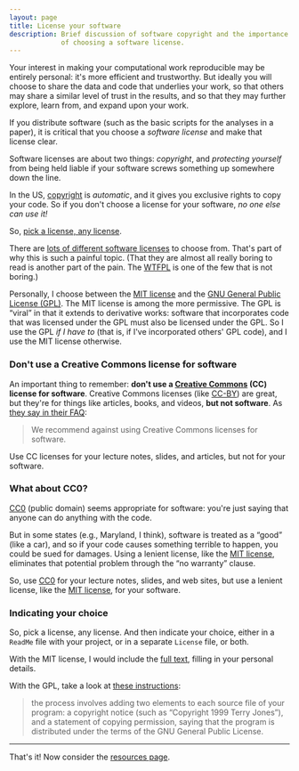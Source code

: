 ```yaml
---
layout: page
title: License your software
description: Brief discussion of software copyright and the importance
             of choosing a software license.
---
```


Your interest in making your computational work reproducible may be
entirely personal: it's more efficient and trustworthy. But ideally
you will choose to share the data and code that underlies your work, so
that others may share a similar level of trust in the results, and
so that they may further explore, learn from, and expand upon your work.

If you distribute software (such as the basic scripts for the
analyses in a paper), it is critical that you choose a _software
license_ and make that license clear.

Software licenses are about two things: _copyright_, and _protecting
yourself_ from being held liable if your software screws something up
somewhere down the line.

In the US, [copyright](https://www.copyright.gov/circs/circ01.pdf)
is _automatic_, and it gives you exclusive rights to copy your code. So if
you don't choose a license for your software, _no one else can use it!_

So, [pick a license, any license](https://blog.codinghorror.com/pick-a-license-any-license/).

There are
[lots of different software licenses](https://tldrlegal.com/) to
choose from. That's part of why this is such a painful topic. (That they are almost
all really boring to read is another part of the pain. The
[WTFPL](http://www.wtfpl.net/) is one of the few that is not boring.)

Personally, I choose between the
[MIT license](https://en.wikipedia.org/wiki/MIT_License) and the
[GNU General Public License (GPL)](https://www.gnu.org/copyleft/gpl.html). The
MIT license is among the more permissive. The GPL is
&ldquo;viral&rdquo; in that it extends to derivative works: software
that incorporates code that was licensed under the GPL must also be
licensed under the GPL. So I use the GPL _if I have to_ (that is, if
I've incorporated others' GPL code), and I use the MIT license
otherwise.

### Don't use a Creative Commons license for software

An important thing to remember: **don't use a
[Creative Commons](https://creativecommons.org/) (CC) license for
software**. Creative Commons licenses (like [CC-BY](https://creativecommons.org/licenses/by/3.0/))
are great, but they're for things like articles, books, and
videos, **but not software**. As
[they say in their FAQ](https://wiki.creativecommons.org/FAQ#Can_I_use_a_Creative_Commons_license_for_software.3F):

> We recommend against using Creative Commons licenses for software.

Use CC licenses for your lecture notes, slides, and articles, but not
for your software.

### What about CC0?

[CC0](https://creativecommons.org/publicdomain/zero/1.0/) (public
domain) seems appropriate for software: you're just saying that anyone
can do anything with the code.

But in some states (e.g., Maryland, I think), software is treated as a
&ldquo;good&rdquo; (like a car), and so if your code causes something
terrible to happen, you could be sued for damages. Using a lenient
license, like the
[MIT license](https://en.wikipedia.org/wiki/MIT_License), eliminates
that potential problem through the &ldquo;no warranty&rdquo; clause.

So, use [CC0](https://creativecommons.org/publicdomain/zero/1.0/) for
your lecture notes, slides, and web sites, but use a lenient license,
like the [MIT license](https://en.wikipedia.org/wiki/MIT_License), for
your software.

### Indicating your choice

So, pick a license, any license. And then indicate your choice, either
in a `ReadMe` file with your project, or in a separate `License` file,
or both.

With the MIT license, I would include the
[full text](https://opensource.org/licenses/MIT), filling in your
personal details.

With the GPL, take a look at
[these instructions](https://www.gnu.org/licenses/gpl-howto.html):

> the process involves adding two elements to each source file of your
> program: a copyright notice (such as &ldquo;Copyright 1999 Terry Jones&rdquo;),
> and a statement of copying permission, saying that the program is
> distributed under the terms of the GNU General Public License.

---

That's it! Now consider the [resources page](resources.html).
